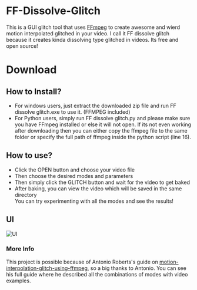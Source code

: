 # FF-Dissolve-Glitch
This is a GUI glitch tool that uses [FFmpeg](https://ffmpeg.org/) to create awesome and wierd motion interpolated glitched in your video. I call it FF dissolve glitch because it creates kinda dissolving type glitched in videos. Its free and open source!
# Download
## How to Install?
- For windows users, just extract the downloaded zip file and run FF dissolve glitch.exe to use it. (FFMPEG included)
- For Python users, simply run FF dissolve glitch.py and please make sure you have FFmpeg installed or else it will not open. If its not even working after downloading then you can either copy the ffmpeg file to the same folder or specify the full path of ffmpeg inside the python script (line 16).
## How to use?
- Click the OPEN button and choose your video file
- Then choose the desired modes and parameters
- Then simply click the GLITCH button and wait for the video to get baked
- After baking, you can view the video which will be saved in the same directory
<br>You can try experimenting with all the modes and see the results!
## UI
![UI](https://user-images.githubusercontent.com/89206401/152640208-007b03f1-4945-4ebf-9398-8c0c3332dfc8.png)
### More Info
This project is possible because of Antonio Roberts's guide on [motion-interpolation-glitch-using-ffmpeg](https://www.hellocatfood.com/motion-interpolation-for-glitch-aesthetics-using-ffmpeg-part-0/), so a big thanks to Antonio. You can see his full guide where he described all the combinations of modes with video examples.

